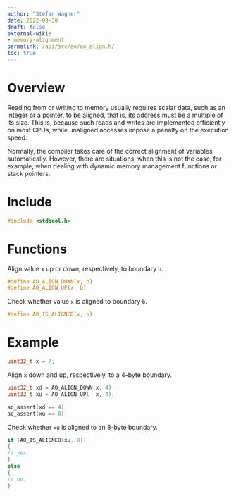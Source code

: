 ```yaml
---
author: "Stefan Wagner"
date: 2022-08-30
draft: false
external-wiki:
- memory-alignment
permalink: /api/src/ao/ao_align.h/
toc: true
---
```


# Overview

Reading from or writing to memory usually requires scalar data, such as an integer or a pointer, to be aligned, that is, its address must be a multiple of its size. This is, because such reads and writes are implemented efficiently on most CPUs, while unaligned accesses impose a penalty on the execution speed.

Normally, the compiler takes care of the correct alignment of variables automatically. However, there are situations, when this is not the case, for example, when dealing with dynamic memory management functions or stack pointers.

# Include

```c
#include <stdbool.h>
```

# Functions

Align value `x` up or down, respectively, to boundary `b`.

```c
#define AO_ALIGN_DOWN(x, b)
#define AO_ALIGN_UP(x, b)
```

Check whether value `x` is aligned to boundary `b`.

```c
#define AO_IS_ALIGNED(x, b)
```

# Example

```c
uint32_t x = 7;
```

Align `x` down and up, respectively, to a 4-byte boundary.

```c
uint32_t xd = AO_ALIGN_DOWN(x, 4);
uint32_t xu = AO_ALIGN_UP(  x, 4);
```

```c
ao_assert(xd == 4);
ao_assert(xu == 8);
```

Check whether `xu` is aligned to an 8-byte boundary.

```c
if (AO_IS_ALIGNED(xu, 8))
{
// yes.
}
else
{
// no.
}
```
